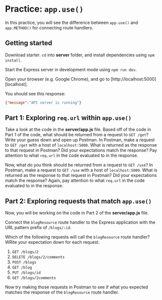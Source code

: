 # Practice: `app.use()`

In this practice, you will see the difference between `app.use()` and
`app.METHOD()` for connecting route handlers.

## Getting started

Download starter. `cd` into __server__ folder, and install dependencies using
`npm install`.

Start the Express server in development mode using `npm run dev`.

Open your browser (e.g. Google Chrome), and go to
[http://localhost:5000][localhost].

You should see this response:

```json
{"message":"API server is running"}
```

## Part 1: Exploring `req.url` within `app.use()`

Take a look at the code in the __server/app.js__ file. Based off of the code in
Part 1 of the code, what should be returned from a request to `GET /get`? Write
your guess down and open up Postman. In Postman, make a request to `GET /get`
with a host of `localhost:5000`. What is returned as the response to that
request in Postman? Did your expectations match the response? Pay attention to
what `req.url` in the code evaluated to in the response.

Now, what do you think should be returned from a request to `GET /use`? In
Postman, make a request to `GET /use` with a host of `localhost:5000`. What is
returned as the response to that request in Postman? Did your expectations match
the response? Again, pay attention to what `req.url` in the code evaluated to in
the response.

## Part 2: Exploring requests that match `app.use()`

Now, you will be working on the code in Part 2 of the __server/app.js__ file.

Connect the `blogResource` route handler to the Express application with the
URL pattern prefix of `/blogs/:id`.

Which of the following requests will call the `blogResource` route handler?
WRite your expectation down for each request.

1. `GET /blogs/2`
2. `DELETE /blogs/2/comments`
3. `POST /blogs`
4. `GET /blog`
5. `PUT /blogs/id`
6. `GET /blogs/2comments`

Now try making those requests in Postman to see if what you expected matches
the response of the `blogResource` route handler.
